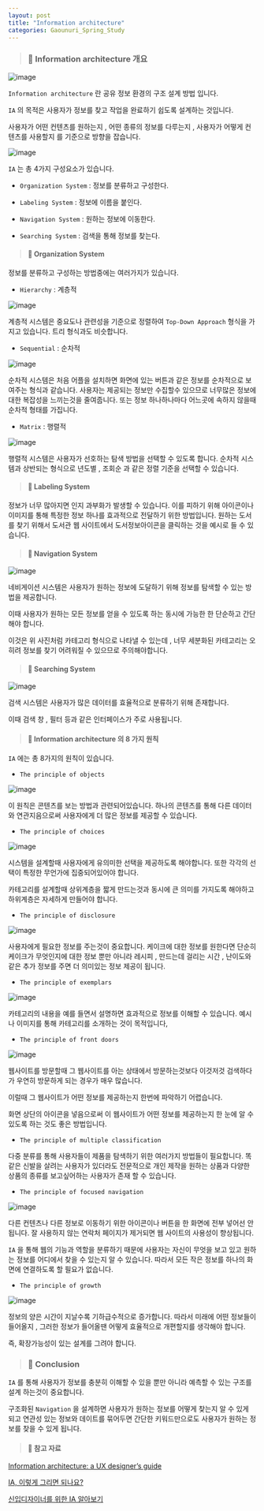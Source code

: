```yaml
---
layout: post
title: "Information architecture"
categories: Gaounuri_Spring_Study
---
```


> ### 📌 Information architecture 개요

![image](https://github.com/030831/030831.github.io/assets/101914089/88edb33b-13fb-4054-a205-785d9ad6b844)

`Information architecture` 란 공유 정보 환경의 구조 설계 방법 입니다.

`IA` 의 목적은 사용자가 정보를 찾고 작업을 완료하기 쉽도록 설계하는 것입니다.

사용자가 어떤 컨텐츠를 원하는지 , 어떤 종류의 정보를 다루는지 , 사용자가 어떻게 컨텐츠를 사용할지 를 기준으로 방향을 잡습니다.

![image](https://github.com/030831/030831.github.io/assets/101914089/e27481ef-224a-4352-873d-aa8ae5a2c6a8)


`IA` 는 총 4가지 구성요소가 있습니다.

* `Organization System` : 정보를 분류하고 구성한다.

* `Labeling System` : 정보에 이름을 붙인다.

* `Navigation System` : 원하는 정보에 이동한다.

* `Searching System` : 검색을 통해 정보를 찾는다.


> #### 📌 Organization System

정보를 분류하고 구성하는 방법중에는 여러가지가 있습니다.

* `Hierarchy` : 계층적

![image](https://github.com/030831/030831.github.io/assets/101914089/585419dc-d7d5-43db-bc50-589907e5d6fd)



계층적 시스템은 중요도나 관련성을 기준으로 정렬하여 `Top-Down Approach` 형식을 가지고 있습니다. 트리 형식과도 비슷합니다.

* `Sequential` : 순차적

![image](https://github.com/030831/030831.github.io/assets/101914089/e9d909e7-2dbb-4b0a-886d-bdf15163960b)


순차적 시스템은 처음 어플을 설치하면 화면에 있는 버튼과 같은 정보를 순차적으로 보여주는 형식과 같습니다.
사용자는 제공되는 정보만 수집할수 있으므로 너무많은 정보에 대한 복잡성을 느끼는것을 줄여줍니다.
또는 정보 하나하나마다 어느곳에 속하지 않을때 순차적 형태를 가집니다.

* `Matrix` : 행렬적

![image](https://github.com/030831/030831.github.io/assets/101914089/6756a790-faba-4dbf-8cc3-24d2744d54d0)


행렬적 시스템은 사용자가 선호하는 탐색 방법을 선택할 수 있도록 합니다.
순차적 시스템과 상반되는 형식으로 년도별 , 조회순 과 같은 정렬 기준을 선택할 수 있습니다.

> #### 📌 Labeling System

정보가 너무 많아지면 인지 과부화가 발생할 수 있습니다.
이를 피하기 위해 아이콘이나 이미지를 통해 특정한 정보 하나를 효과적으로 전달하기 위한 방법입니다. 원하는 도서를 찾기 위해서 도서관 웹 사이트에서 도서정보아이콘을 클릭하는 것을 예시로 들 수 있습니다.


> #### 📌 Navigation System

![image](https://github.com/030831/030831.github.io/assets/101914089/0c6cd84b-c1a4-4c0e-8e5a-81c90756227d)


네비게이션 시스템은 사용자가 원하는 정보에 도달하기 위해 정보를 탐색할 수 있는 방법을 제공합니다.

이때 사용자가 원하는 모든 정보를 얻을 수 있도록 하는 동시에 가능한 한 단순하고 간단해야 합니다.

이것은 위 사진처럼 카테고리 형식으로 나타낼 수 있는데 , 너무 세분화된 카테고리는 오히려 정보를 찾기 어려워질 수 있으므로 주의해야합니다.

> #### 📌 Searching System

![image](https://github.com/030831/030831.github.io/assets/101914089/b925d204-ec50-4fff-a543-1eab4f43ea57)


검색 시스템은 사용자가 많은 데이터를 효율적으로 분류하기 위해 존재합니다.

이때 검색 창 , 필터 등과 같은 인터페이스가 주로 사용됩니다.


> #### 📌 Information architecture 의 8 가지 원칙

`IA` 에는 총 8가지의 원칙이 있습니다.

* `The principle of objects`

![image](https://github.com/030831/030831.github.io/assets/101914089/f63974d0-d6a8-4e74-8647-01a1258db554)



이 원칙은 콘텐츠를 보는 방법과 관련되어있습니다. 하나의 콘텐츠를 통해 다른 데이터와 연관지음으로써 사용자에게 더 많은 정보를 제공할 수 있습니다.

* `The principle of choices`

![image](https://github.com/030831/030831.github.io/assets/101914089/4be96752-ab5a-49c6-86b9-c2c606a5a303)


시스템을 설계할때 사용자에게 유의미한 선택을 제공하도록 해야합니다.
또한 각각의 선택이 특정한 무언가에 집중되어있어야 합니다.

카테고리를 설계할때 상위계층을 짧게 만드는것과 동시에 큰 의미를 가지도록 해야하고 하위계층은 자세하게 만들어야 합니다.


* `The principle of disclosure`

![image](https://github.com/030831/030831.github.io/assets/101914089/d14cf0bd-9bb6-4600-974a-5b553d805f32)


사용자에게 필요한 정보를 주는것이 중요합니다. 케이크에 대한 정보를 원한다면 단순히 케이크가 무엇인지에 대한 정보 뿐만 아니라 레시피 , 만드는데 걸리는 시간 , 난이도와 같은 추가 정보를 주면 더 의미있는 정보 제공이 됩니다.

* `The principle of exemplars`

![image](https://github.com/030831/030831.github.io/assets/101914089/46bf203d-a990-4633-8a79-01d329ab4eff)


카테고리의 내용을 예를 들면서 설명하면 효과적으로 정보를 이해할 수 있습니다. 예시나 이미지를 통해 카테고리를 소개하는 것이 목적입니다,

* `The principle of front doors`

![image](https://github.com/030831/030831.github.io/assets/101914089/19ed6aa4-1316-410c-afe1-f7d48cc91163)


웹사이트를 방문할때 그 웹사이트를 아는 상태에서 방문하는것보다 이것저것 검색하다가 우연히 방문하게 되는 경우가 매우 많습니다.

이럴때 그 웹사이트가 어떤 정보를 제공하는지 한번에 파악하기 어렵습니다.

화면 상단의 아이콘을 넣음으로써 이 웹사이트가 어떤 정보를 제공하는지 한 눈에 알 수 있도록 하는 것도 좋은 방법입니다.

* `The principle of multiple classification`

다중 분류를 통해 사용자들이 제품을 탐색하기 위한 여러가지 방법들이 필요합니다. 똑같은 신발을 살려는 사용자가 있더라도 전문적으로 개인 제작을 원하는 상품과 다양한 상품의 종류를 보고싶어하는 사용자가 존재 할 수 있습니다.

* `The principle of focused navigation`

![image](https://github.com/030831/030831.github.io/assets/101914089/925f1670-0a67-4480-b091-41170a949c01)


다른 컨텐츠나 다른 정보로 이동하기 위한 아이콘이나 버튼을 한 화면에 전부 넣어선 안됩니다. 잘 사용하지 않는 연락처 페이지가 제거되면 웹 사이트의 사용성이 향상됩니다.

`IA` 을 통해 웹의 기능과 역할을 분류하기 때문에 사용자는 자신이 무엇을 보고 있고 원하는 정보를 어디에서 찾을 수 있는지 알 수 있습니다.
따라서 모든 작은 정보를 하나의 화면에 연결하도록 할 필요가 없습니다.

* `The principle of growth`

![image](https://github.com/030831/030831.github.io/assets/101914089/9d4eb726-bc3d-4177-bfa1-e15c96775bfa)


정보의 양은 시간이 지날수록 기하급수적으로 증가합니다.
따라서 미래에 어떤 정보들이 들어올지 , 그러한 정보가 들어올땐 어떻게 효율적으로 개편할지를 생각해야 합니다.

즉, 확장가능성이 있는 설계를 그려야 합니다.

> ### 📌 Conclusion

`IA` 를 통해 사용자가 정보를 충분히 이해할 수 있을 뿐만 아니라 예측할 수 있는 구조를 설계 하는것이 중요합니다. 

구조화된 `Navigation` 을 설계하면 사용자가 원하는 정보를 어떻게 찾는지 알 수 있게 되고 연관성 있는 정보와 데이트를 묶어두면 간단한 키워드만으로도 사용자가 원하는 정보를 찾을 수 있게 됩니다.

> #### 📌 참고 자료


[Information architecture: a UX designer’s guide](https://www.justinmind.com/wireframe/information-architecture-ux-guide)

[IA, 이렇게 그리면 되나요?](https://seanlion.github.io/ux/21)

[신입디자이너를 위한 IA 알아보기](https://brunch.co.kr/@a7d5f8c018934f3/3)
